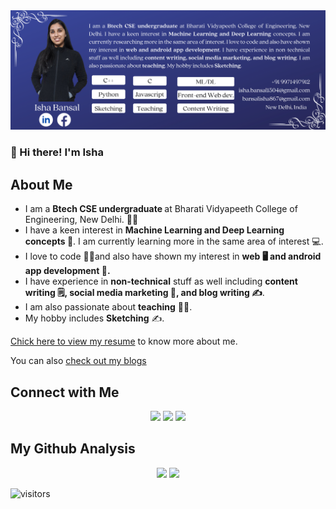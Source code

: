 <img src="profile-bar.png" width="match-parent">

### 👋 Hi there! I'm Isha

## About Me
<ul>
<li>I am a <b> Btech CSE undergraduate </b> at Bharati Vidyapeeth College of Engineering, New Delhi. 👩‍🎓</li>
  <li>I have a keen interest in <b>Machine Learning and Deep Learning concepts 🤖</b>. I am currently learning more in the same area of interest 💻.</li>
<li>I love to code 👩‍💻and also have shown my interest in <b>web 🖥 and android app development 📱.</b></li>
  <li>I have experience in <b>non-technical</b> stuff as well including <b>content writing 🗒, social media marketing 📢, and blog writing ✍</b>.</li>
  <li>I am also passionate about <b>teaching</b> 👩‍🏫. </li>
  <li>My hobby includes <b>Sketching</b> ✍.</li>
</ul>

[Chick here to view my resume](https://www.canva.com/design/DAEBUeKGc7U/6WWbqB-jd7SPDFArRV3AHA/view?utm_content=DAEBUeKGc7U&utm_campaign=designshare&utm_medium=link&utm_source=publishsharelink) to know more about me.

You can also [check out my blogs](https://valueml.com/author/bansalisha/)

## Connect with Me
<p align="center">
<a href="https://www.linkedin.com/in/isha-bansal-433514180/"><img src="https://img.shields.io/badge/-Isha%20Bansal-0077B5?style=flat&logo=Linkedin&logoColor=white"/></a>
<a href="mailto:isha.bansal1504@gmail.com"><img src="https://img.shields.io/badge/-isha.bansal1504@gmail.com-D14836?style=flat&logo=Gmail&logoColor=white"/></a>
<a href="https://www.facebook.com/isha.bansal.7334504/"><img src="https://img.shields.io/badge/-@Isha Bansal-1877F2?style=flat&logo=Facebook&logoColor=white"/></a>
</p>

## My Github Analysis
<p align="center">
  <img height="150em" src="https://github-readme-stats.vercel.app/api?username=IshaBansal0408&show_icons=true&theme=radical"/>
  <img height="150em" src="https://github-readme-stats-eight-theta.vercel.app/api/top-langs/?username=IshaBansal0408&layout=compact&langs_count=8&theme=algolia"/>
</a>
</p>

![visitors](https://visitor-badge.glitch.me/badge?page_id=IshaBansal0408/IshaBansal0408)

<!--
**IshaBansal0408/IshaBansal0408** is a ✨ _special_ ✨ repository because its `README.md` (this file) appears on your GitHub profile.
<a href="https://myresume.bss.design/"><img src="https://img.shields.io/badge/-Isha Bansal.com-3423A6?style=flat&logo=Google-Chrome&logoColor=white"/></a>
<a href="https://instagram.com/adityavs_"><img src="https://img.shields.io/badge/-@adityavs__-E4405F?style=flat&logo=Instagram&logoColor=white"/></a>
